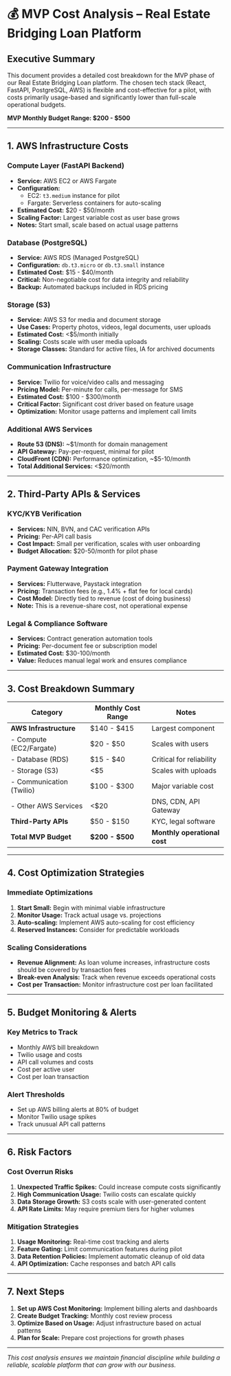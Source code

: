 # 💰 MVP Cost Analysis – Real Estate Bridging Loan Platform

## Executive Summary

This document provides a detailed cost breakdown for the MVP phase of our Real Estate Bridging Loan platform. The chosen tech stack (React, FastAPI, PostgreSQL, AWS) is flexible and cost-effective for a pilot, with costs primarily usage-based and significantly lower than full-scale operational budgets.

**MVP Monthly Budget Range: $200 - $500**

---

## 1. AWS Infrastructure Costs

### Compute Layer (FastAPI Backend)
- **Service:** AWS EC2 or AWS Fargate
- **Configuration:** 
  - EC2: `t3.medium` instance for pilot
  - Fargate: Serverless containers for auto-scaling
- **Estimated Cost:** $20 - $50/month
- **Scaling Factor:** Largest variable cost as user base grows
- **Notes:** Start small, scale based on actual usage patterns

### Database (PostgreSQL)
- **Service:** AWS RDS (Managed PostgreSQL)
- **Configuration:** `db.t3.micro` or `db.t3.small` instance
- **Estimated Cost:** $15 - $40/month
- **Critical:** Non-negotiable cost for data integrity and reliability
- **Backup:** Automated backups included in RDS pricing

### Storage (S3)
- **Service:** AWS S3 for media and document storage
- **Use Cases:** Property photos, videos, legal documents, user uploads
- **Estimated Cost:** <$5/month initially
- **Scaling:** Costs scale with user media uploads
- **Storage Classes:** Standard for active files, IA for archived documents

### Communication Infrastructure
- **Service:** Twilio for voice/video calls and messaging
- **Pricing Model:** Per-minute for calls, per-message for SMS
- **Estimated Cost:** $100 - $300/month
- **Critical Factor:** Significant cost driver based on feature usage
- **Optimization:** Monitor usage patterns and implement call limits

### Additional AWS Services
- **Route 53 (DNS):** ~$1/month for domain management
- **API Gateway:** Pay-per-request, minimal for pilot
- **CloudFront (CDN):** Performance optimization, ~$5-10/month
- **Total Additional Services:** <$20/month

---

## 2. Third-Party APIs & Services

### KYC/KYB Verification
- **Services:** NIN, BVN, and CAC verification APIs
- **Pricing:** Per-API call basis
- **Cost Impact:** Small per verification, scales with user onboarding
- **Budget Allocation:** $20-50/month for pilot phase

### Payment Gateway Integration
- **Services:** Flutterwave, Paystack integration
- **Pricing:** Transaction fees (e.g., 1.4% + flat fee for local cards)
- **Cost Model:** Directly tied to revenue (cost of doing business)
- **Note:** This is a revenue-share cost, not operational expense

### Legal & Compliance Software
- **Services:** Contract generation automation tools
- **Pricing:** Per-document fee or subscription model
- **Estimated Cost:** $30-100/month
- **Value:** Reduces manual legal work and ensures compliance

---

## 3. Cost Breakdown Summary

| Category | Monthly Cost Range | Notes |
|----------|-------------------|-------|
| **AWS Infrastructure** | $140 - $415 | Largest component |
| - Compute (EC2/Fargate) | $20 - $50 | Scales with users |
| - Database (RDS) | $15 - $40 | Critical for reliability |
| - Storage (S3) | <$5 | Scales with uploads |
| - Communication (Twilio) | $100 - $300 | Major variable cost |
| - Other AWS Services | <$20 | DNS, CDN, API Gateway |
| **Third-Party APIs** | $50 - $150 | KYC, legal software |
| **Total MVP Budget** | **$200 - $500** | **Monthly operational cost** |

---

## 4. Cost Optimization Strategies

### Immediate Optimizations
1. **Start Small:** Begin with minimal viable infrastructure
2. **Monitor Usage:** Track actual usage vs. projections
3. **Auto-scaling:** Implement AWS auto-scaling for cost efficiency
4. **Reserved Instances:** Consider for predictable workloads

### Scaling Considerations
- **Revenue Alignment:** As loan volume increases, infrastructure costs should be covered by transaction fees
- **Break-even Analysis:** Track when revenue exceeds operational costs
- **Cost per Transaction:** Monitor infrastructure cost per loan facilitated

---

## 5. Budget Monitoring & Alerts

### Key Metrics to Track
- Monthly AWS bill breakdown
- Twilio usage and costs
- API call volumes and costs
- Cost per active user
- Cost per loan transaction

### Alert Thresholds
- Set up AWS billing alerts at 80% of budget
- Monitor Twilio usage spikes
- Track unusual API call patterns

---

## 6. Risk Factors

### Cost Overrun Risks
1. **Unexpected Traffic Spikes:** Could increase compute costs significantly
2. **High Communication Usage:** Twilio costs can escalate quickly
3. **Data Storage Growth:** S3 costs scale with user-generated content
4. **API Rate Limits:** May require premium tiers for higher volumes

### Mitigation Strategies
1. **Usage Monitoring:** Real-time cost tracking and alerts
2. **Feature Gating:** Limit communication features during pilot
3. **Data Retention Policies:** Implement automatic cleanup of old data
4. **API Optimization:** Cache responses and batch API calls

---

## 7. Next Steps

1. **Set up AWS Cost Monitoring:** Implement billing alerts and dashboards
2. **Create Budget Tracking:** Monthly cost review process
3. **Optimize Based on Usage:** Adjust infrastructure based on actual patterns
4. **Plan for Scale:** Prepare cost projections for growth phases

---

*This cost analysis ensures we maintain financial discipline while building a reliable, scalable platform that can grow with our business.*
